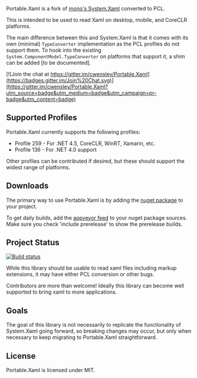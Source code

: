 Portable.Xaml is a fork of [mono's System.Xaml](https://github.com/mono/mono/tree/master/mcs/class/System.Xaml) converted to PCL.

This is intended to be used to read Xaml on desktop, mobile, and CoreCLR platforms.

The main difference between this and System.Xaml is that it comes with its own (minimal) `TypeConverter` implementation as the PCL profiles do not support them. To hook into the existing `System.ComponentModel.TypeConverter` on platforms that support it, a shim can be added [to be documented].

[![Join the chat at https://gitter.im/cwensley/Portable.Xaml](https://badges.gitter.im/Join%20Chat.svg)](https://gitter.im/cwensley/Portable.Xaml?utm_source=badge&utm_medium=badge&utm_campaign=pr-badge&utm_content=badge)

## Supported Profiles

Portable.Xaml currently supports the following profiles:

- Profile 259 - For .NET 4.5, CoreCLR, WinRT, Xamarin, etc.
- Profile 136 - For .NET 4.0 support

Other profiles can be contributed if desired, but these should support the widest range of platforms.

## Downloads

The primary way to use Portable.Xaml is by adding the [nuget package](https://www.nuget.org/packages/Portable.Xaml/) to your project.

To get daily builds, add the [appveyor feed](https://ci.appveyor.com/nuget/portable-xaml) to your nuget package sources.  Make sure you check 'include prerelease' to show the prerelease builds.

## Project Status

[![Build status](https://ci.appveyor.com/api/projects/status/tsbibgrcmd73a7tl/branch/master?svg=true)](https://ci.appveyor.com/project/cwensley/portable-xaml/branch/master)

While this library should be usable to read xaml files including markup extensions, it may have either PCL conversion or other bugs.

Contributors are more than welcome! Ideally this library can become well supported to bring xaml to more applications.

## Goals

The goal of this library is not necessarily to replicate the functionality of System.Xaml going forward, so breaking changes may occur, but only when necessary to keep migrating to Portable.Xaml straightforward.

License
-------

Portable.Xaml is licensed under MIT.

